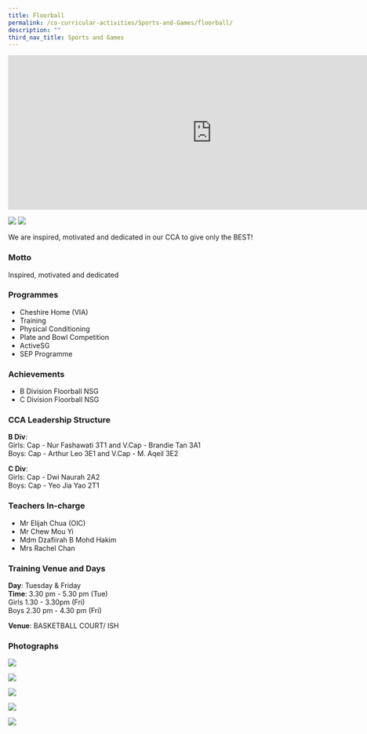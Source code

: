 ```yaml
---
title: Floorball
permalink: /co-curricular-activities/Sports-and-Games/floorball/
description: ""
third_nav_title: Sports and Games
---
```

<center><iframe width="830" height="315" src="https://www.youtube.com/embed/YfXCFszSLgE" title="2022 Floorball Open House" frameborder="0" allow="accelerometer; autoplay; clipboard-write; encrypted-media; gyroscope; picture-in-picture" allowfullscreen></iframe></center>

![](/images/flb1.jpeg)
![](/images/flb2.jpeg)

We are inspired, motivated and dedicated in our CCA to give only the BEST!  

### Motto

Inspired, motivated and dedicated

### Programmes

*   Cheshire Home (VIA)
*   Training
*   Physical Conditioning
*   Plate and Bowl Competition
*   ActiveSG
*   SEP Programme

### Achievements

*   B Division Floorball NSG
*   C Division Floorball NSG

### CCA Leadership Structure
**B Div**:   
Girls: Cap - Nur Fashawati 3T1 and V.Cap - Brandie Tan 3A1   
Boys: Cap - Arthur Leo 3E1 and V.Cap - M. Aqeil 3E2

**C Div**:   
Girls: Cap - Dwi Naurah 2A2   
Boys: Cap - Yeo Jia Yao 2T1

### Teachers In-charge
*   Mr Elijah Chua (OIC)
*   Mr Chew Mou Yi
*   Mdm Dzafiirah B Mohd Hakim
*   Mrs Rachel Chan

### Training Venue and Days
**Day**: Tuesday & Friday     
**Time**: 
3.30 pm - 5.30 pm (Tue)     
Girls 1.30 - 3.30pm (Fri)   
 Boys 2.30 pm - 4.30 pm (Fri)

**Venue**: BASKETBALL COURT/ ISH

### Photographs

![](/images/flb3.jpeg)

![](/images/flb4.jpeg)

![](/images/flb5.jpeg)

![](/images/flb6.jpeg)

![](/images/flb7.jpeg)

